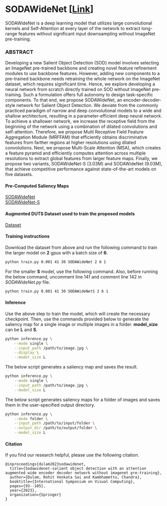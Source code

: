 # SODAWideNet \[[Link](https://arxiv.org/pdf/2311.04828)\]
SODAWideNet is a deep learning model that utilizes large convolutional kernels and Self-Attention at every layer of the network to extract long-range features without significant input downsampling without ImageNet pre-training.

### ABSTRACT
Developing a new Salient Object Detection (SOD) model involves selecting an ImageNet pre-trained backbone and creating novel feature refinement modules to use backbone features. However, adding new components to a pre-trained backbone needs retraining the whole network on the ImageNet dataset, which requires significant time. Hence, we explore developing a neural network from scratch directly trained on SOD without ImageNet pre-training. Such a formulation offers full autonomy to design task-specific components. To that end, we propose SODAWideNet, an encoder-decoder-style network for Salient Object Detection. We deviate from the commonly practiced paradigm of narrow and deep convolutional models to a wide and shallow architecture, resulting in a parameter-efficient deep neural network. To achieve a shallower network, we increase the receptive field from the beginning of the network using a combination of dilated convolutions and self-attention. Therefore, we propose Multi Receptive Field Feature Aggregation Module (MRFFAM) that efficiently obtains discriminative features from farther regions at higher resolutions using dilated convolutions. Next, we propose Multi-Scale Attention (MSA), which creates a feature pyramid and efficiently computes attention across multiple resolutions to extract global features from larger feature maps. Finally, we propose two variants, SODAWideNet-S (3.03M) and SODAWideNet (9.03M), that achieve competitive performance against state-of-the-art models on five datasets.

#### Pre-Computed Saliency Maps

[SODAWideNet](https://drive.google.com/drive/folders/19yZ8hAOgvdHSkZsmyiWeDzZEFHybJdVV?usp=sharing) <br />
[SODAWideNet-S](https://drive.google.com/drive/folders/1rC11EUb9RocRKyXwLCd1AESY5ocjZ_ta?usp=sharing)

#### Augmented DUTS Dataset used to train the proposed models
[Dataset](https://drive.google.com/file/d/1-sxp99YoDRSQBebMWXLeI0tlkRsU_LrH/view?usp=sharing)

#### Training instructions

Download the dataset from above and run the following command to train the larger model on **2** gpus with a batch size of **6**.

```bash
python train.py 0.001 41 30 SODAWideNet 2 6 1
```

For the smaller **S** model, use the following command. Also, before running the below command, uncomment line 141 and comment line 142 in _SODAWideNet.py_ file.

```bash
python train.py 0.001 41 30 SODAWideNetS 2 6 1
```

#### Inference

Use the above step to train the model, which will create the necessary checkpoint. Then, use the commands provided below to generate the saliency map for a single image or multiple images in a folder. **model_size** can be **L** and **S**.
```bash
python inference.py \
    --mode single \
    --input_path /path/to/image.jpg \
    --display \
    --model_size L
```

The below script generates a saliency map and saves the result.
```bash
python inference.py \
    --mode single \
    --input_path /path/to/image.jpg \
    --model_size L
```
The below script generates saliency maps for a folder of images and saves them in the user-specified output directory.
```bash
python inference.py \
    --mode folder \
    --input_path /path/to/input/folder \
    --output_dir /path/to/output/folder \
    --model_size L
```

#### Citation

If you find our research helpful, please use the following citation.

```
@inproceedings{dulam2023sodawidenet,
  title={Sodawidenet-salient object detection with an attention augmented wide encoder decoder network without imagenet pre-training},
  author={Dulam, Rohit Venkata Sai and Kambhamettu, Chandra},
  booktitle={International Symposium on Visual Computing},
  pages={93--105},
  year={2023},
  organization={Springer}
}
```
